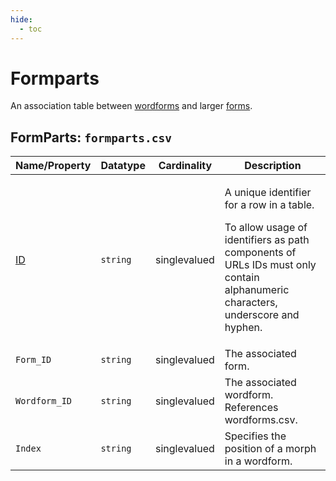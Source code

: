 ```yaml
---
hide:
  - toc
---
```

# Formparts
An association table between [wordforms](../wordforms) and larger [forms](https://github.com/cldf/cldf/tree/master/components/forms).

## FormParts: `formparts.csv`

Name/Property | Datatype | Cardinality | Description
 --- | --- | --- | --- 
[ID](http://cldf.clld.org/v1.0/terms.rdf#id) | `string` | singlevalued | <div> <p>A unique identifier for a row in a table.</p> <p> To allow usage of identifiers as path components of URLs IDs must only contain alphanumeric characters, underscore and hyphen. </p> </div> 
`Form_ID` | `string` | singlevalued | The associated form.
`Wordform_ID` | `string` | singlevalued | The associated wordform.<br>References wordforms.csv.
`Index` | `string` | singlevalued | Specifies the position of a morph in a wordform.